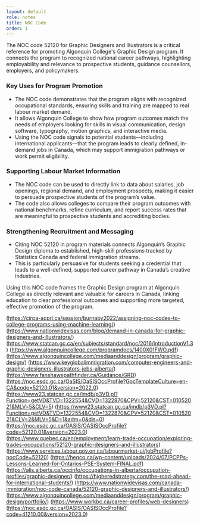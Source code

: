 ```yaml
---
layout: default
role: notes
title: NOC Code
order: 1
---
```

The NOC code 52120 for Graphic Designers and Illustrators is a critical reference for promoting Algonquin College's Graphic Design program. It connects the program to recognized national career pathways, highlighting employability and relevance to prospective students, guidance counsellors, employers, and policymakers.

### Key Uses for Program Promotion

- The NOC code demonstrates that the program aligns with recognized occupational standards, ensuring skills and training are mapped to real labour market demand.
- It allows Algonquin College to show how program outcomes match the needs of employers looking for skills in visual communication, design software, typography, motion graphics, and interactive media.
- Using the NOC code signals to potential students—including international applicants—that the program leads to clearly defined, in-demand jobs in Canada, which may support immigration pathways or work permit eligibility.

### Supporting Labour Market Information

- The NOC code can be used to directly link to data about salaries, job openings, regional demand, and employment prospects, making it easier to persuade prospective students of the program’s value.
- The code also allows colleges to compare their program outcomes with national benchmarks, refine curriculum, and report success rates that are meaningful to prospective students and accrediting bodies.

### Strengthening Recruitment and Messaging

- Citing NOC 52120 in program materials connects Algonquin’s Graphic Design diploma to established, high-skill professions tracked by Statistics Canada and federal immigration streams.
- This is particularly persuasive for students seeking a credential that leads to a well-defined, supported career pathway in Canada’s creative industries.

Using this NOC code frames the Graphic Design program at Algonquin College as directly relevant and valuable for careers in Canada, linking education to clear professional outcomes and supporting more targeted, effective promotion of the program.

(https://cirpa-acpri.ca/session/burnaby2022/assigning-noc-codes-to-college-programs-using-machine-learning/)
(https://www.nationwidevisas.com/blog/demand-in-canada-for-graphic-designers-and-illustrators/)
(https://www.statcan.gc.ca/en/subjects/standard/noc/2016/introductionV1.3)
(https://www.algonquincollege.com/programdocs/1400X01FWO.pdf)
(https://www.algonquincollege.com/mediaanddesign/program/graphic-design/)
(https://www.keyglobalimmigration.com/computer-engineers-and-graphic-designers-illustrators-jobs-alberta/)
(https://www.fanshawepathfinder.ca/Guidance/GRD)
(https://noc.esdc.gc.ca/OaSIS/OaSISOccProfile?GocTemplateCulture=en-CA&code=52120.01&version=2022.0)
(https://www23.statcan.gc.ca/imdb/p3VD.pl?Function=getVD&TVD=1322554&CVD=1322870&CPV=52120&CST=01052021&MLV=5&CLV=5)
(https://www23.statcan.gc.ca/imdb/p3VD.pl?Function=getVD&TVD=1322554&CVD=1322870&CPV=52120&CST=01052021&CLV=2&MLV=5&D=1&adm=0&dis=0)
(https://noc.esdc.gc.ca/OASIS/OASISOccProfile?code=52120.01&version=2023.0)
(https://www.quebec.ca/en/employment/learn-trade-occupation/exploring-trades-occupations/52120-graphic-designers-and-illustrators)
(https://www.services.labour.gov.on.ca/labourmarket-ui/jobProfile?nocCode=52120)
(https://heqco.ca/wp-content/uploads/2024/07/PCPPs-Lessons-Learned-for-Ontarios-PSE-System-FINAL.pdf)
(https://alis.alberta.ca/occinfo/occupations-in-alberta/occupation-profiles/graphic-designer/)
(https://higheredstrategy.com/the-road-ahead-for-international-students/)
(https://www.nationwidevisas.com/canada-immigration/noc-code-canada/52120-graphic-designers-and-illustrators/)
(https://www.algonquincollege.com/mediaanddesign/program/graphic-design/portfolio/)
(https://www.workbc.ca/career-profiles/web-designers)
(https://noc.esdc.gc.ca/OASIS/OASISOccProfile?code=41210.00&version=2023.0)